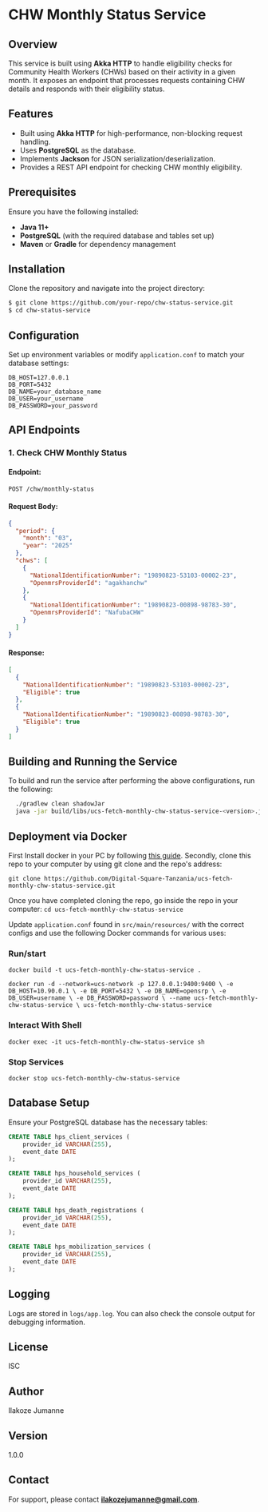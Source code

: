 # CHW Monthly Status Service

## Overview
This service is built using **Akka HTTP** to handle eligibility checks for Community Health Workers (CHWs) based on their activity in a given month. It exposes an endpoint that processes requests containing CHW details and responds with their eligibility status.

## Features
- Built using **Akka HTTP** for high-performance, non-blocking request handling.
- Uses **PostgreSQL** as the database.
- Implements **Jackson** for JSON serialization/deserialization.
- Provides a REST API endpoint for checking CHW monthly eligibility.

## Prerequisites
Ensure you have the following installed:
- **Java 11+**
- **PostgreSQL** (with the required database and tables set up)
- **Maven** or **Gradle** for dependency management

## Installation
Clone the repository and navigate into the project directory:
```sh
$ git clone https://github.com/your-repo/chw-status-service.git
$ cd chw-status-service
```

## Configuration
Set up environment variables or modify `application.conf` to match your database settings:

```
DB_HOST=127.0.0.1
DB_PORT=5432
DB_NAME=your_database_name
DB_USER=your_username
DB_PASSWORD=your_password
```

## API Endpoints

### 1. Check CHW Monthly Status
#### Endpoint:
```http
POST /chw/monthly-status
```
#### Request Body:
```json
{
  "period": {
    "month": "03",
    "year": "2025"
  },
  "chws": [
    {
      "NationalIdentificationNumber": "19890823-53103-00002-23",
      "OpenmrsProviderId": "agakhanchw"
    },
    {
      "NationalIdentificationNumber": "19890823-00898-98783-30",
      "OpenmrsProviderId": "NafubaCHW"
    }
  ]
}
```
#### Response:
```json
[
  {
    "NationalIdentificationNumber": "19890823-53103-00002-23",
    "Eligible": true
  },
  {
    "NationalIdentificationNumber": "19890823-00898-98783-30",
    "Eligible": true
  }
]
```

## Building and Running the Service
To build and run the service after performing the above configurations, run the following:
```sh
  ./gradlew clean shadowJar
  java -jar build/libs/ucs-fetch-monthly-chw-status-service-<version>.jar
```

## Deployment via Docker

First Install docker in your PC by following [this guide](https://docs.docker.com/engine/install/). Secondly, clone this repo to your computer by using git clone and the repo's address:

`git clone https://github.com/Digital-Square-Tanzania/ucs-fetch-monthly-chw-status-service.git`

Once you have completed cloning the repo, go inside the repo in your computer: `cd ucs-fetch-monthly-chw-status-service`

Update `application.conf` found in `src/main/resources/` with the correct configs and use the following Docker commands for various uses:

### Run/start
`docker build -t ucs-fetch-monthly-chw-status-service .`

`docker run -d --network=ucs-network -p 127.0.0.1:9400:9400 \
  -e DB_HOST=10.90.0.1 \
  -e DB_PORT=5432 \
  -e DB_NAME=opensrp \
  -e DB_USER=username \
  -e DB_PASSWORD=password \
  --name ucs-fetch-monthly-chw-status-service \
  ucs-fetch-monthly-chw-status-service`

### Interact With Shell

`docker exec -it ucs-fetch-monthly-chw-status-service sh`

### Stop Services

`docker stop ucs-fetch-monthly-chw-status-service`

## Database Setup
Ensure your PostgreSQL database has the necessary tables:
```sql
CREATE TABLE hps_client_services (
    provider_id VARCHAR(255),
    event_date DATE
);

CREATE TABLE hps_household_services (
    provider_id VARCHAR(255),
    event_date DATE
);

CREATE TABLE hps_death_registrations (
    provider_id VARCHAR(255),
    event_date DATE
);

CREATE TABLE hps_mobilization_services (
    provider_id VARCHAR(255),
    event_date DATE
);
```

## Logging
Logs are stored in `logs/app.log`. You can also check the console output for debugging information.

## License
ISC

## Author
Ilakoze Jumanne

## Version
1.0.0

## Contact
For support, please contact **ilakozejumanne@gmail.com**.

